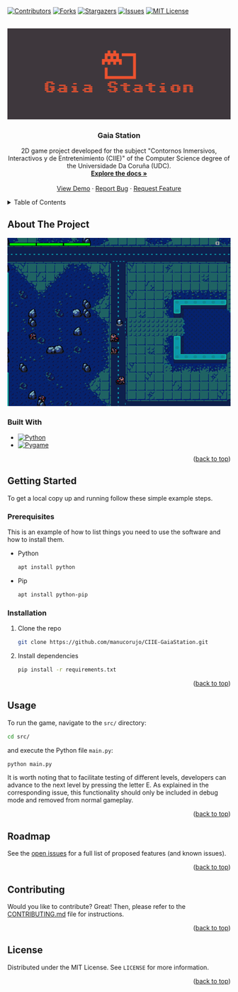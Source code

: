 <!-- Improved compatibility of back to top link: See: https://github.com/othneildrew/Best-README-Template/pull/73 -->
<a name="readme-top"></a>
<!--
*** Thanks for checking out the Best-README-Template. If you have a suggestion
*** that would make this better, please fork the repo and create a pull request
*** or simply open an issue with the tag "enhancement".
*** Don't forget to give the project a star!
*** Thanks again! Now go create something AMAZING! :D
-->



<!-- PROJECT SHIELDS -->
<!--
*** I'm using markdown "reference style" links for readability.
*** Reference links are enclosed in brackets [ ] instead of parentheses ( ).
*** See the bottom of this document for the declaration of the reference variables
*** for contributors-url, forks-url, etc. This is an optional, concise syntax you may use.
*** https://www.markdownguide.org/basic-syntax/#reference-style-links
-->
[![Contributors][contributors-shield]][contributors-url]
[![Forks][forks-shield]][forks-url]
[![Stargazers][stars-shield]][stars-url]
[![Issues][issues-shield]][issues-url]
[![MIT License][license-shield]][license-url]



<!-- PROJECT LOGO -->
<br />
<div align="center">
  <a href="https://github.com/manucorujo/CIIE-GaiaStation">
    <img src="res/images/logo/logo-crop.png" alt="Logo">
  </a>


<h3 align="center">Gaia Station</h3>

  <p align="center">
    2D game project developed for the subject "Contornos Inmersivos, Interactivos y de Entretenimiento (CIIE)"  of the Computer Science degree of the Universidade Da Coruña (UDC).
    <br />
    <a href="https://github.com/manucorujo/CIIE-GaiaStation"><strong>Explore the docs »</strong></a>
    <br />
    <br />
    <a href="https://github.com/manucorujo/CIIE-GaiaStation">View Demo</a>
    ·
    <a href="https://github.com/manucorujo/CIIE-GaiaStation/issues">Report Bug</a>
    ·
    <a href="https://github.com/manucorujo/CIIE-GaiaStation/issues">Request Feature</a>
  </p>
</div>



<!-- TABLE OF CONTENTS -->
<details>
  <summary>Table of Contents</summary>
  <ol>
    <li>
      <a href="#about-the-project">About The Project</a>
      <ul>
        <li><a href="#built-with">Built With</a></li>
      </ul>
    </li>
    <li>
      <a href="#getting-started">Getting Started</a>
      <ul>
        <li><a href="#prerequisites">Prerequisites</a></li>
        <li><a href="#installation">Installation</a></li>
      </ul>
    </li>
    <li><a href="#usage">Usage</a></li>
    <li><a href="#roadmap">Roadmap</a></li>
    <li><a href="#contributing">Contributing</a></li>
    <li><a href="#license">License</a></li>
    <li><a href="#contact">Contact</a></li>
    <li><a href="#acknowledgments">Acknowledgments</a></li>
  </ol>
</details>



<!-- ABOUT THE PROJECT -->
## About The Project
<div align=center>
  <a href="https://github.com/manucorujo/CIIE-GaiaStation">
    <img src="res/images/playing.png" alt="Logo">
  </a>
</div>



### Built With

* [![Python][Python]][Python-url]
* [![Pygame][Pygame]][Pygame-url]


<p align="right">(<a href="#readme-top">back to top</a>)</p>



<!-- GETTING STARTED -->
## Getting Started

To get a local copy up and running follow these simple example steps.

### Prerequisites

This is an example of how to list things you need to use the software and how to install them.

* Python
  ```sh
  apt install python
  ```

* Pip
  ```sh
  apt install python-pip
  ```

### Installation

1. Clone the repo
   ```sh
   git clone https://github.com/manucorujo/CIIE-GaiaStation.git
   ```
2. Install dependencies
   ```sh
   pip install -r requirements.txt
   ```

<p align="right">(<a href="#readme-top">back to top</a>)</p>



<!-- USAGE EXAMPLES -->
## Usage

To run the game, navigate to the `src/` directory:
```sh
cd src/
```

 and execute the Python file `main.py`:
```sh
python main.py
```

It is worth noting that to facilitate testing of different levels, developers can advance to the next level by pressing the letter E. As explained in the corresponding issue, this functionality should only be included in debug mode and removed from normal gameplay.


<p align="right">(<a href="#readme-top">back to top</a>)</p>


<!-- ROADMAP -->
## Roadmap

See the [open issues](https://github.com/manucorujo/CIIE-GaiaStation/issues) for a full list of proposed features (and known issues).

<p align="right">(<a href="#readme-top">back to top</a>)</p>


<!-- CONTRIBUTING -->
## Contributing

Would you like to contribute? Great! Then, please refer to the [CONTRIBUTING.md](https://github.com/manucorujo/CIIE-GaiaStation/blob/main/CONTRIBUTING.md) file for instructions.

<p align="right">(<a href="#readme-top">back to top</a>)</p>



<!-- LICENSE -->
## License

Distributed under the MIT License. See `LICENSE` for more information.

<p align="right">(<a href="#readme-top">back to top</a>)</p>



<!-- CONTACT -->
<!--
## Contact

Your Name - [@twitter_handle](https://twitter.com/twitter_handle) - email@email_client.com

Project Link: [https://github.com/github_username/repo_name](https://github.com/github_username/repo_name)

<p align="right">(<a href="#readme-top">back to top</a>)</p>
-->


<!-- ACKNOWLEDGMENTS -->
<!--
## Acknowledgments

* []()
* []()
* []()

<p align="right">(<a href="#readme-top">back to top</a>)</p>
-->


<!-- MARKDOWN LINKS & IMAGES -->
<!-- https://www.markdownguide.org/basic-syntax/#reference-style-links -->
[contributors-shield]: https://img.shields.io/github/contributors/github_username/repo_name.svg?style=for-the-badge
[contributors-url]: https://github.com/github_username/repo_name/graphs/contributors
[forks-shield]: https://img.shields.io/github/forks/github_username/repo_name.svg?style=for-the-badge
[forks-url]: https://github.com/github_username/repo_name/network/members
[stars-shield]: https://img.shields.io/github/stars/github_username/repo_name.svg?style=for-the-badge
[stars-url]: https://github.com/github_username/repo_name/stargazers
[issues-shield]: https://img.shields.io/github/issues/github_username/repo_name.svg?style=for-the-badge
[issues-url]: https://github.com/github_username/repo_name/issues
[license-shield]: https://img.shields.io/github/license/github_username/repo_name.svg?style=for-the-badge
[license-url]: https://github.com/github_username/repo_name/blob/master/LICENSE.txt
[linkedin-shield]: https://img.shields.io/badge/-LinkedIn-black.svg?style=for-the-badge&logo=linkedin&colorB=555


[Python]: https://img.shields.io/badge/Python-3776AB?style=for-the-badge&logo=python&logoColor=white
[Python-url]: https://www.python.org/


[Pygame-url]: https://www.pygame.org/
[Pygame]: https://www.pygame.org/docs/_static/pygame_tiny.png
